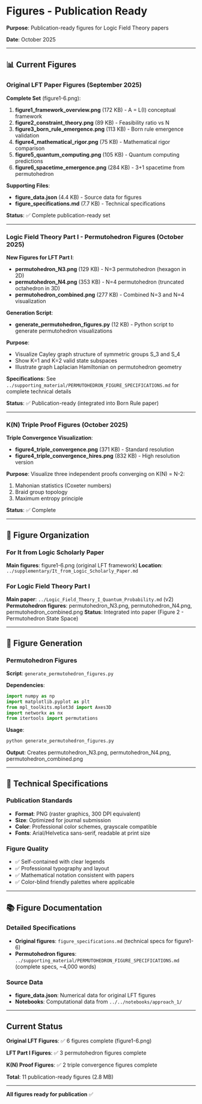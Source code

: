 # Figures - Publication Ready

**Purpose**: Publication-ready figures for Logic Field Theory papers

**Date**: October 2025

---

## 📊 Current Figures

### Original LFT Paper Figures (September 2025)

**Complete Set** (figure1-6.png):
1. **figure1_framework_overview.png** (172 KB) - A = L(I) conceptual framework
2. **figure2_constraint_theory.png** (89 KB) - Feasibility ratio vs N
3. **figure3_born_rule_emergence.png** (113 KB) - Born rule emergence validation
4. **figure4_mathematical_rigor.png** (75 KB) - Mathematical rigor comparison
5. **figure5_quantum_computing.png** (105 KB) - Quantum computing predictions
6. **figure6_spacetime_emergence.png** (284 KB) - 3+1 spacetime from permutohedron

**Supporting Files**:
- **figure_data.json** (4.4 KB) - Source data for figures
- **figure_specifications.md** (7.7 KB) - Technical specifications

**Status**: ✅ Complete publication-ready set

---

### Logic Field Theory Part I - Permutohedron Figures (October 2025)

**New Figures for LFT Part I**:
- **permutohedron_N3.png** (129 KB) - N=3 permutohedron (hexagon in 2D)
- **permutohedron_N4.png** (353 KB) - N=4 permutohedron (truncated octahedron in 3D)
- **permutohedron_combined.png** (277 KB) - Combined N=3 and N=4 visualization

**Generation Script**:
- **generate_permutohedron_figures.py** (12 KB) - Python script to generate permutohedron visualizations

**Purpose**:
- Visualize Cayley graph structure of symmetric groups S_3 and S_4
- Show K=1 and K=2 valid state subspaces
- Illustrate graph Laplacian Hamiltonian on permutohedron geometry

**Specifications**: See `../supporting_material/PERMUTOHEDRON_FIGURE_SPECIFICATIONS.md` for complete technical details

**Status**: ✅ Publication-ready (integrated into Born Rule paper)

---

### K(N) Triple Proof Figures (October 2025)

**Triple Convergence Visualization**:
- **figure4_triple_convergence.png** (371 KB) - Standard resolution
- **figure4_triple_convergence_hires.png** (832 KB) - High resolution version

**Purpose**: Visualize three independent proofs converging on K(N) = N-2:
1. Mahonian statistics (Coxeter numbers)
2. Braid group topology
3. Maximum entropy principle

**Status**: ✅ Complete

---

## 📁 Figure Organization

### For It from Logic Scholarly Paper
**Main figures**: figure1-6.png (original LFT framework)
**Location**: `../supplementary/It_from_Logic_Scholarly_Paper.md`

### For Logic Field Theory Part I
**Main paper**: `../Logic_Field_Theory_I_Quantum_Probability.md` (v2)
**Permutohedron figures**: permutohedron_N3.png, permutohedron_N4.png, permutohedron_combined.png
**Status**: Integrated into paper (Figure 2 - Permutohedron State Space)

---

## 🔧 Figure Generation

### Permutohedron Figures

**Script**: `generate_permutohedron_figures.py`

**Dependencies**:
```python
import numpy as np
import matplotlib.pyplot as plt
from mpl_toolkits.mplot3d import Axes3D
import networkx as nx
from itertools import permutations
```

**Usage**:
```bash
python generate_permutohedron_figures.py
```

**Output**: Creates permutohedron_N3.png, permutohedron_N4.png, permutohedron_combined.png

---

## 📐 Technical Specifications

### Publication Standards
- **Format**: PNG (raster graphics, 300 DPI equivalent)
- **Size**: Optimized for journal submission
- **Color**: Professional color schemes, grayscale compatible
- **Fonts**: Arial/Helvetica sans-serif, readable at print size

### Figure Quality
- ✅ Self-contained with clear legends
- ✅ Professional typography and layout
- ✅ Mathematical notation consistent with papers
- ✅ Color-blind friendly palettes where applicable

---

## 📚 Figure Documentation

### Detailed Specifications
- **Original figures**: `figure_specifications.md` (technical specs for figure1-6)
- **Permutohedron figures**: `../supporting_material/PERMUTOHEDRON_FIGURE_SPECIFICATIONS.md` (complete specs, ~4,000 words)

### Source Data
- **figure_data.json**: Numerical data for original LFT figures
- **Notebooks**: Computational data from `../../notebooks/approach_1/`

---

## Current Status

**Original LFT Figures**: ✅ 6 figures complete (figure1-6.png)

**LFT Part I Figures**: ✅ 3 permutohedron figures complete

**K(N) Proof Figures**: ✅ 2 triple convergence figures complete

**Total**: 11 publication-ready figures (2.8 MB)

---

**All figures ready for publication** ✅
